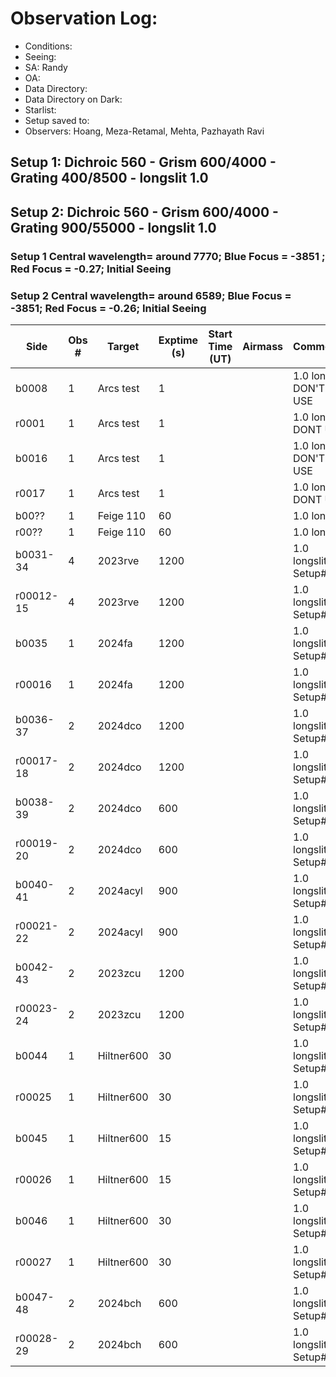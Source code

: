 # Observation Log:

* Conditions: 
* Seeing: 
* SA: Randy
* OA: 
* Data Directory: 
* Data Directory on Dark: 
* Starlist: 
* Setup saved to: 
* Observers: Hoang, Meza-Retamal, Mehta, Pazhayath Ravi

## Setup 1: Dichroic 560 - Grism 600/4000 - Grating 400/8500 - longslit 1.0 
## Setup 2: Dichroic 560 - Grism 600/4000 - Grating 900/55000 - longslit 1.0
### Setup 1 Central wavelength= around 7770; Blue Focus = -3851 ; Red Focus = -0.27; Initial Seeing 
### Setup 2 Central wavelength= around 6589; Blue Focus =  -3851; Red Focus = -0.26; Initial Seeing 
| Side | Obs #     | Target    | Exptime (s) | Start Time (UT) | Airmass | Comments                                                   |
|------|-----------|-----------|-------------|-----------------|---------|------------------------------------------------------------|
|b0008|1|Arcs test        |1| ||1.0 longslit DON'T USE| 
|r0001|1|Arcs test        |1| ||1.0 longslit DONT USE|
|b0016|1|Arcs test        |1| ||1.0 longslit DON'T USE| 
|r0017|1|Arcs test        |1| ||1.0 longslit DONT USE|
|b00??|1|Feige 110       |60| ||1.0 longslit| 
|r00??|1|Feige 110        |60| ||1.0 longslit|
|b0031-34|4|2023rve       |1200| ||1.0 longslit, Setup#2|
|r00012-15|4|2023rve        |1200| ||1.0 longslit, Setup#2|
|b0035|1|2024fa      |1200| ||1.0 longslit, Setup#2|
|r00016|1|2024fa       |1200| ||1.0 longslit, Setup#2|
|b0036-37|2|2024dco      |1200| ||1.0 longslit, Setup#2|
|r00017-18|2|2024dco        |1200| ||1.0 longslit, Setup#2|
|b0038-39|2|2024dco      |600| ||1.0 longslit, Setup#1|
|r00019-20|2|2024dco        |600| ||1.0 longslit, Setup#1|
|b0040-41|2|2024acyl      |900| ||1.0 longslit, Setup#1|
|r00021-22|2|2024acyl        |900| ||1.0 longslit, Setup#1|
|b0042-43|2|2023zcu      |1200| ||1.0 longslit, Setup#1|
|r00023-24|2|2023zcu        |1200| ||1.0 longslit, Setup#1|
|b0044|1|Hiltner600     |30| ||1.0 longslit, Setup#1|
|r00025|1|Hiltner600        |30| ||1.0 longslit, Setup#1|
|b0045|1|Hiltner600     |15| ||1.0 longslit, Setup#1|
|r00026|1|Hiltner600        |15| ||1.0 longslit, Setup#1|
|b0046|1|Hiltner600     |30| ||1.0 longslit, Setup#2|
|r00027|1|Hiltner600        |30| ||1.0 longslit, Setup#2|
|b0047-48|2|2024bch      |600| ||1.0 longslit, Setup#1|
|r00028-29|2|2024bch        |600| ||1.0 longslit, Setup#1|
